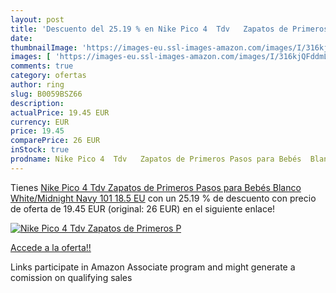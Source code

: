 ```yaml
---
layout: post
title: 'Descuento del 25.19 % en Nike Pico 4  Tdv   Zapatos de Primeros P'
date: 
thumbnailImage: 'https://images-eu.ssl-images-amazon.com/images/I/316kjQFddmL._SL200_.jpg'
images: [ 'https://images-eu.ssl-images-amazon.com/images/I/316kjQFddmL._SL200_.jpg' ]
comments: true
category: ofertas
author: ring
slug: B0059BSZ66
description:
actualPrice: 19.45 EUR
currency: EUR
price: 19.45
comparePrice: 26 EUR
inStock: true
prodname: Nike Pico 4  Tdv   Zapatos de Primeros Pasos para Bebés  Blanco  White/Midnight Navy 101   18.5 EU
---
```


Tienes [Nike Pico 4  Tdv   Zapatos de Primeros Pasos para Bebés  Blanco  White/Midnight Navy 101   18.5 EU](https://www.amazon.es/dp/B0059BSZ66/?tag=tolees-21) con un 25.19 % de descuento con precio de oferta de 19.45 EUR (original: 26 EUR) en el siguiente enlace!

[![Nike Pico 4  Tdv   Zapatos de Primeros P](https://images-eu.ssl-images-amazon.com/images/I/316kjQFddmL._SL200_.jpg)](https://www.amazon.es/dp/B0059BSZ66/?tag=tolees-21)

[Accede a la oferta!!](https://www.amazon.es/dp/B0059BSZ66/?tag=tolees-21)

Links participate in Amazon Associate program and might generate a comission on qualifying sales


